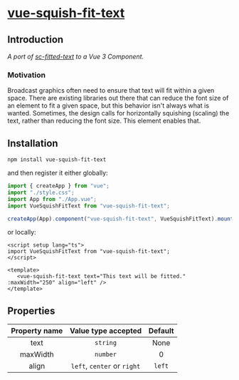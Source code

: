 # [vue-squish-fit-text](https://www.npmjs.com/package/vue-squish-fit-text)

## Introduction
_A port of [sc-fitted-text](https://github.com/SupportClass/sc-fitted-text) to a Vue 3 Component._

### Motivation
Broadcast graphics often need to ensure that text will fit within a given space. There are existing libraries out there that can reduce the font size of an element to fit a given space, but this behavior isn't always what is wanted. Sometimes, the design calls for horizontally squishing (scaling) the text, rather than reducing the font size. This element enables that.

## Installation

```
npm install vue-squish-fit-text
```
and then register it either globally:
```ts
import { createApp } from "vue";
import "./style.css";
import App from "./App.vue";
import VueSquishFitText from "vue-squish-fit-text";

createApp(App).component("vue-squish-fit-text", VueSquishFitText).mount("#app");
```
or locally:
```vue
<script setup lang="ts">
import VueSquishFitText from "vue-squish-fit-text";
</script>

<template>
   <vue-squish-fit-text text="This text will be fitted." :maxWidth="250" align="left" />
</template>
```

## Properties
| Property name   | Value type accepted   | Default |
| :-------------: | :------------------:  | :------: |
| text | `string` | None |
| maxWidth | `number` | 0 |
| align | `left`, `center` or `right` | `left` |